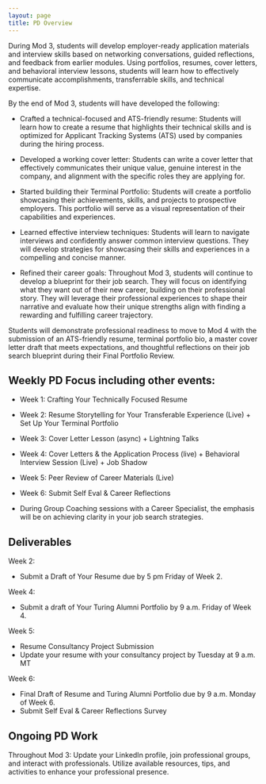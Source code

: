 ```yaml
---
layout: page
title: PD Overview 
---
```

During Mod 3, students will develop employer-ready application materials and interview skills based on networking conversations, guided reflections, and feedback from earlier modules. Using portfolios, resumes, cover letters, and behavioral interview lessons, students will learn how to effectively communicate accomplishments, transferrable skills, and technical expertise. 

By the end of Mod 3, students will have developed the following:
* Crafted a technical-focused and ATS-friendly resume: Students will learn how to create a resume that highlights their technical skills and is optimized for Applicant Tracking Systems (ATS) used by companies during the hiring process.

* Developed a working cover letter: Students can write a cover letter that effectively communicates their unique value, genuine interest in the company, and alignment with the specific roles they are applying for.

* Started building their Terminal Portfolio: Students will create a portfolio showcasing their achievements, skills, and projects to prospective employers. This portfolio will serve as a visual representation of their capabilities and experiences.

* Learned effective interview techniques: Students will learn to navigate interviews and confidently answer common interview questions. They will develop strategies for showcasing their skills and experiences in a compelling and concise manner.

* Refined their career goals: Throughout Mod 3, students will continue to develop a blueprint for their job search. They will focus on identifying what they want out of their new career, building on their professional story. They will leverage their professional experiences to shape their narrative and evaluate how their unique strengths align with finding a rewarding and fulfilling career trajectory.

Students will demonstrate professional readiness to move to Mod 4 with the submission of  an ATS-friendly resume, terminal portfolio bio,  a master cover letter draft  that meets expectations, and thoughtful reflections on their job search blueprint during their Final Portfolio Review. 


## Weekly PD Focus including other events:
* Week 1: Crafting Your Technically Focused Resume
* Week 2: Resume Storytelling for Your Transferable Experience (Live)  + Set Up Your Terminal Portfolio
* Week 3: Cover Letter Lesson  (async) + Lightning Talks
* Week 4: Cover Letters & the Application Process (live) + Behavioral Interview Session (Live) + Job Shadow
* Week 5: Peer Review of Career Materials (Live)
* Week 6: Submit Self Eval & Career Reflections

* During Group Coaching sessions with a Career Specialist, the emphasis will be on achieving clarity in your job search strategies.

## Deliverables 
Week 2:
* Submit a Draft of Your Resume due by 5 pm Friday of Week 2.
  
Week 4:
* Submit a draft of Your Turing Alumni Portfolio by 9 a.m. Friday of Week 4.

Week 5: 
* Resume Consultancy Project Submission
* Update your resume with your consultancy project by Tuesday at 9 a.m. MT

Week 6: 
* Final Draft of Resume and Turing Alumni Portfolio due by 9 a.m. Monday of Week 6.
* Submit Self Eval & Career Reflections Survey

## Ongoing PD Work
Throughout Mod 3: Update your LinkedIn profile, join professional groups, and interact with professionals.
Utilize available resources, tips, and activities to enhance your professional presence. 

